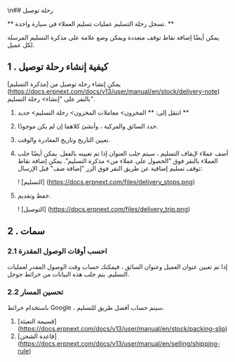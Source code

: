 \n## رحلة توصيل

** تسجل رحلة التسليم عمليات تسليم العملاء في سيارة واحدة. **

يمكن أيضًا إضافة نقاط توقف متعددة ويمكن وضع علامة على مذكرة التسليم المرسلة لكل عميل.

## 1 \. كيفية إنشاء رحلة توصيل

يمكن إنشاء رحلة توصيل من [مذكرة التسليم] (https://docs.erpnext.com/docs/v13/user/manual/en/stock/delivery-note) بالنقر على "إنشاء> رحلة التسليم".

1. انتقل إلى: ** المخزون> معاملات المخزون> رحلة التسليم> جديد **
2. حدد السائق والمركبة ، وأنشئ كلاهما إن لم يكن موجودًا.
3. تعيين التاريخ وتاريخ المغادرة والوقت.
4. أضف عملاء لإيقاف التسليم ، سيتم جلب العنوان إذا تم تعيينه بالفعل. يمكن أيضًا جلب العملاء بالنقر فوق "الحصول على عملاء من> مذكرة التسليم". يمكن إضافة نقاط توقف تسليم إضافية عن طريق النقر فوق الزر "إضافة صف" قبل الإرسال:
    
    ! [التسليم] (https://docs.erpnext.com/files/delivery_stops.png)
    
5. حفظ وتقديم.
    
    ! [التوصيل] (https://docs.erpnext.com/files/delivery_trip.png)
    

## 2 \. سمات

### 2.1 احسب أوقات الوصول المقدرة

إذا تم تعيين عنوان العميل وعنوان السائق ، فيمكنك حساب وقت الوصول المقدر لعمليات التسليم. يتم جلب هذه البيانات من خرائط جوجل.

### 2.2 تحسين المسار

باستخدام خرائط Google ، سيتم حساب أفضل طريق للتسليم.

1. [قسيمة التعبئة] (https://docs.erpnext.com/docs/v13/user/manual/en/stock/packing-slip)
2. [قاعدة الشحن] (https://docs.erpnext.com/docs/v13/user/manual/en/selling/shipping-rule)